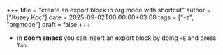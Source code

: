 +++
title = "create an export block in org mode with shortcut"
author = ["Kuzey Koç"]
date = 2025-09-02T00:00:00+03:00
tags = ["-z", "orgmode"]
draft = false
+++

-   in **doom emacs** you can insert an export block by doing `<E` and press `Tab`
